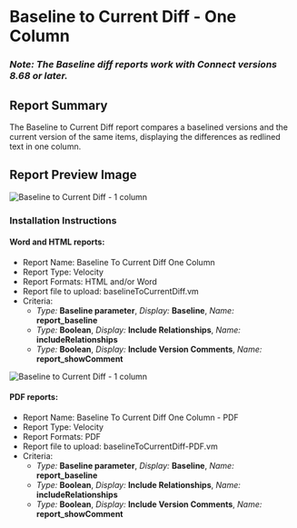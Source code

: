 # Baseline to Current Diff - One Column

### *Note: The Baseline diff reports work with Connect versions 8.68 or later.*

## Report Summary
The Baseline to Current Diff report compares a baselined versions and the current version of the same items, displaying the differences as redlined text in one column.

## Report Preview Image
![Baseline to Current Diff - 1 column](https://github.com/jamasoftware-ps/Community-Reports/blob/master/Baseline%20Reports/Baseline%20Diff%20Reports/One%20Column%20Baseline%20Diff%20Reports%20-with%20pdf%20option/Baseline%20To%20Current%20Diff%20One%20Column/BaselineToCurrentDiffOneColPreview.png)

### Installation Instructions

#### Word and HTML reports:
- Report Name: Baseline To Current Diff One Column
- Report Type: Velocity
- Report Formats: HTML and/or Word
- Report file to upload: baselineToCurrentDiff.vm
- Criteria:
  - *Type:* **Baseline parameter**, *Display:* **Baseline**, *Name:* **report_baseline**
  - *Type:* **Boolean**, *Display:* **Include Relationships**, *Name:* **includeRelationships**
  - *Type:* **Boolean**, *Display:* **Include Version Comments**, *Name:* **report_showComment**

![Baseline to Current Diff - 1 column](https://github.com/jamasoftware-ps/Community-Reports/blob/master/Baseline%20Reports/Baseline%20Diff%20Reports/One%20Column%20Baseline%20Diff%20Reports%20-with%20pdf%20option/Baseline%20To%20Current%20Diff%20One%20Column/BaselineToCurrentDiffOneColConfig.png)


#### PDF reports:
- Report Name: Baseline To Current Diff One Column - PDF
- Report Type: Velocity
- Report Formats: PDF
- Report file to upload: baselineToCurrentDiff-PDF.vm
- Criteria:
    - *Type:* **Baseline parameter**, *Display:* **Baseline**, *Name:* **report_baseline**
    - *Type:* **Boolean**, *Display:* **Include Relationships**, *Name:* **includeRelationships**
    - *Type:* **Boolean**, *Display:* **Include Version Comments**, *Name:* **report_showComment**
